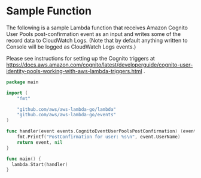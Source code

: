 # Sample Function

The following is a sample Lambda function that receives Amazon Cognito User Pools post-confirmation event as an input and writes some of the record data to CloudWatch Logs. (Note that by default anything written to Console will be logged as CloudWatch Logs events.)

Please see instructions for setting up the Cognito triggers at https://docs.aws.amazon.com/cognito/latest/developerguide/cognito-user-identity-pools-working-with-aws-lambda-triggers.html .

```go
package main

import (
    "fmt"

    "github.com/aws/aws-lambda-go/lambda"
    "github.com/aws/aws-lambda-go/events"
)

func handler(event events.CognitoEventUserPoolsPostConfirmation) (events.CognitoEventUserPoolsPostConfirmation, error) {
    fmt.Printf("PostConfirmation for user: %s\n", event.UserName)
    return event, nil
}

func main() {
  lambda.Start(handler)
}
```

